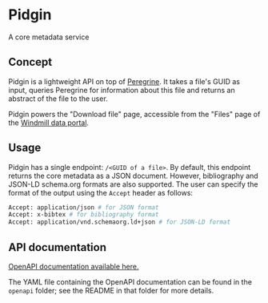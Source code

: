 # Pidgin

A core metadata service

## Concept

Pidgin is a lightweight API on top of [Peregrine](https://github.com/uc-cdis/peregrine). It takes a file's GUID as input, queries Peregrine for information about this file and returns an abstract of the file to the user.

Pidgin powers the "Download file" page, accessible from the "Files" page of the [Windmill data portal](https://github.com/uc-cdis/data-portal).

## Usage

Pidgin has a single endpoint: `/<GUID of a file>`. By default, this endpoint returns the core metadata as a JSON document. However, bibliography and JSON-LD schema.org formats are also supported. The user can specify the format of the output using the `Accept` header as follows:

```bash
Accept: application/json # for JSON format
Accept: x-bibtex # for bibliography format
Accept: application/vnd.schemaorg.ld+json # for JSON-LD format
```

## API documentation

[OpenAPI documentation available here.](http://petstore.swagger.io/?url=https://raw.githubusercontent.com/uc-cdis/pidgin/master/openapi/swagger.yml)

The YAML file containing the OpenAPI documentation can be found in the `openapi` folder; see the README in that folder for more details.

